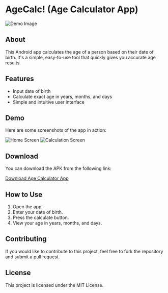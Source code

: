 # AgeCalc! (Age Calculator App)

![Demo Image](https://github.com/hsriv0777/AgeCalc-/blob/master/ageCalc/Demo.png)

## About

This Android app calculates the age of a person based on their date of birth. It's a simple, easy-to-use tool that quickly gives you accurate age results.

## Features

- Input date of birth
- Calculate exact age in years, months, and days
- Simple and intuitive user interface

## Demo

Here are some screenshots of the app in action:

![Home Screen](https://github.com/hsriv0777/AgeCalc-/blob/master/ageCalc/HomeScreen.jpg)
![Calculation Screen](https://github.com/hsriv0777/AgeCalc-/blob/master/ageCalc/CalculationScreen.jpg)

## Download

You can download the APK from the following link:

[Download Age Calculator App](https://github.com/hsriv0777/AgeCalc-/blob/master/app/release/app-release.apk)

## How to Use

1. Open the app.
2. Enter your date of birth.
3. Press the calculate button.
4. View your age in years, months, and days.

## Contributing

If you would like to contribute to this project, feel free to fork the repository and submit a pull request.

## License

This project is licensed under the MIT License.
